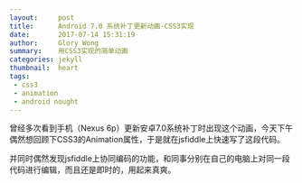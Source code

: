```yaml
---
layout:     post
title:      Android 7.0 系统补丁更新动画-CSS3实现
date:       2017-07-14 15:31:19
author:     Glory Wong
summary:    用CSS3实现的简单动画
categories: jekyll
thumbnail:  heart
tags:
 - css3
 - animation
 - android nought
---
```


曾经多次看到手机（Nexus 6p）更新安卓7.0系统补丁时出现这个动画，今天下午偶然想回顾下CSS3的Animation属性，于是就在jsfiddle上快速写了这段代码。
<script async src="//jsfiddle.net/glorywong/Lbnpmu1d/6/embed/js,html,css,result/dark/"></script>
并同时偶然发现jsfiddle上协同编码的功能，和同事分别在自己的电脑上对同一段代码进行编辑，而且还是即时的，用起来真爽。